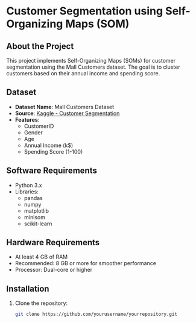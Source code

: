# Customer Segmentation using Self-Organizing Maps (SOM)

## About the Project
This project implements Self-Organizing Maps (SOMs) for customer segmentation using the Mall Customers dataset. The goal is to cluster customers based on their annual income and spending score.

## Dataset
- **Dataset Name**: Mall Customers Dataset
- **Source**: [Kaggle - Customer Segmentation](https://www.kaggle.com/datasets/vjchoudhary7/customer-segmentation-tutorial-in-python)
- **Features**:
  - CustomerID
  - Gender
  - Age
  - Annual Income (k$)
  - Spending Score (1-100)

## Software Requirements
- Python 3.x
- Libraries:
  - pandas
  - numpy
  - matplotlib
  - minisom
  - scikit-learn

## Hardware Requirements
- At least 4 GB of RAM
- Recommended: 8 GB or more for smoother performance
- Processor: Dual-core or higher

## Installation
1. Clone the repository:
   ```bash
   git clone https://github.com/yourusername/yourrepository.git

